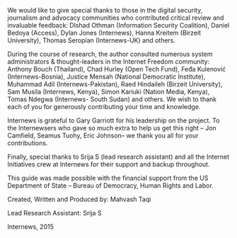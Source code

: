 We would like to give special thanks to those in the digital security, journalism and advocacy communities who contributed critical review and invaluable feedback: Dlshad Othman (Information Security Coalition), Daniel Bedoya (Access), Dylan Jones (Internews), Hanna Kreitem (Birzeit University), Thomas Seropian (Internews-UK) and others. 

During the course of research, the author consulted numerous system administrators & thought-leaders in the Internet Freedom community: Anthony Bouch (Thailand), Chad Hurley (Open Tech Fund), Feđa Kulenović (Internews-Bosnia), Justice Mensah (National Democratic Institute), Muhammad Adil (Internews-Pakistan), Raed Hindaileh (Birzeit University), Sam Musila (Internews, Kenya), Simon Kariuki (Nation Media, Kenya), Tomas Ndegwa (Internews- South Sudan) and others. We wish to thank each of you for generously contributing your time and knowledge.

Internews is grateful to Gary Garriott for his leadership on the project. To the Internewsers who gave so much extra to help us get this right – Jon Camfield, Seamus Tuohy, Eric Johnson– we thank you all for your contributions. 

Finally, special thanks to Srija S (lead research assistant) and all the Internet Initiatives crew at Internews for their support and backup throughout.

This guide was made possible with the financial support from the US Department of State – Bureau of Democracy, Human Rights and Labor. 

Created, Written and Produced by: Mahvash Taqi 

Lead Research Assistant: Srija S


Internews, 2015 

